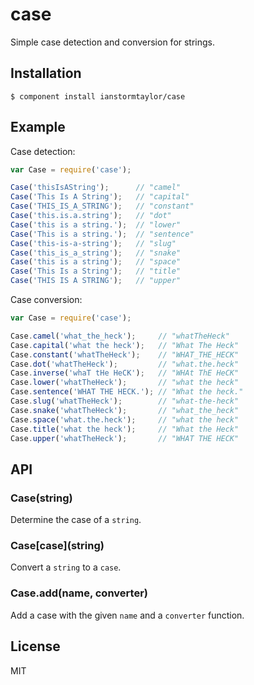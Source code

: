 # case

  Simple case detection and conversion for strings.

## Installation

    $ component install ianstormtaylor/case

## Example
    
Case detection:
```js
var Case = require('case');

Case('thisIsAString');      // "camel"
Case('This Is A String');   // "capital"
Case('THIS_IS_A_STRING');   // "constant"
Case('this.is.a.string');   // "dot"
Case('this is a string.');  // "lower"
Case('This is a string.');  // "sentence"
Case('this-is-a-string');   // "slug"
Case('this_is_a_string');   // "snake"
Case('this is a string');   // "space"
Case('This Is a String');   // "title"
Case('THIS IS A STRING');   // "upper"
```

Case conversion:
```js
var Case = require('case');

Case.camel('what_the_heck');     // "whatTheHeck"
Case.capital('what the heck');   // "What The Heck"
Case.constant('whatTheHeck');    // "WHAT_THE_HECK"
Case.dot('whatTheHeck');         // "what.the.heck"
Case.inverse('whaT tHe HeCK');   // "WHAt ThE HeCK"
Case.lower('whatTheHeck');       // "what the heck"
Case.sentence('WHAT THE HECK.'); // "What the heck."
Case.slug('whatTheHeck');        // "what-the-heck"
Case.snake('whatTheHeck');       // "what_the_heck"
Case.space('what.the.heck');     // "what the heck"
Case.title('what the heck');     // "What the Heck"
Case.upper('whatTheHeck');       // "WHAT THE HECK"
```

## API

### Case(string)

  Determine the case of a `string`.
  
### Case[case]\(string\)

  Convert a `string` to a `case`.

### Case.add(name, converter)

  Add a case with the given `name` and a `converter` function.

## License

  MIT
